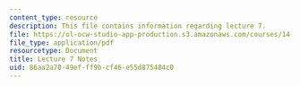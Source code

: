 ```yaml
---
content_type: resource
description: This file contains information regarding lecture 7.
file: https://ol-ocw-studio-app-production.s3.amazonaws.com/courses/14-581-international-economics-i-spring-2013/86aa2a7049efff9bcf46e55d875484c0_MIT14_581S13_classnotes7.pdf
file_type: application/pdf
resourcetype: Document
title: Lecture 7 Notes
uid: 86aa2a70-49ef-ff9b-cf46-e55d875484c0
---
```

